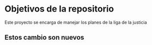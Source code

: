 # Objetivos de la repositorio

Este proyecto se encarga de manejar los planes de la liga de la justicia


## Estos cambio son nuevos